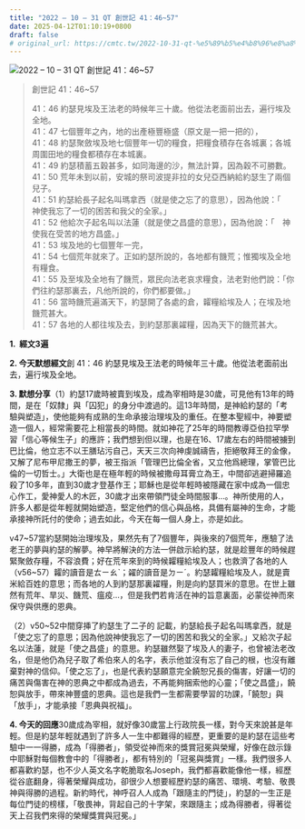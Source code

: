 ```yaml
---
title: "2022 – 10 – 31 QT 創世記 41：46~57"
date: 2025-04-12T01:10:19+0800
draft: false
# original_url: https://cmtc.tw/2022-10-31-qt-%e5%89%b5%e4%b8%96%e8%a8%98-41%ef%bc%9a4657
---
```


![2022 – 10 – 31 QT 創世記 41：46~57](/images/qt.jpg  "2022 – 10 – 31 QT 創世記 41：46~57")

> 創世記 41：46~57
>
> 41：46 約瑟見埃及王法老的時候年三十歲。他從法老面前出去，遍行埃及全地。  
> 41：47 七個豐年之內，地的出產極豐極盛（原文是一把一把的），  
> 41：48 約瑟聚斂埃及地七個豐年一切的糧食，把糧食積存在各城裏；各城周圍田地的糧食都積存在本城裏。  
> 41：49 約瑟積蓄五穀甚多，如同海邊的沙，無法計算，因為穀不可勝數。  
> 41：50 荒年未到以前，安城的祭司波提非拉的女兒亞西納給約瑟生了兩個兒子。  
> 41：51 約瑟給長子起名叫瑪拿西（就是使之忘了的意思），因為他說：「　神使我忘了一切的困苦和我父的全家。」  
> 41：52 他給次子起名叫以法蓮（就是使之昌盛的意思），因為他說：「　神使我在受苦的地方昌盛。」  
> 41：53 埃及地的七個豐年一完，  
> 41：54 七個荒年就來了。正如約瑟所說的，各地都有饑荒；惟獨埃及全地有糧食。  
> 41：55 及至埃及全地有了饑荒，眾民向法老哀求糧食，法老對他們說：「你們往約瑟那裏去，凡他所說的，你們都要做。」  
> 41：56 當時饑荒遍滿天下，約瑟開了各處的倉，糶糧給埃及人；在埃及地饑荒甚大。  
> 41：57 各地的人都往埃及去，到約瑟那裏糴糧，因為天下的饑荒甚大。

**1.  經文3遍**

**2. 今天默想經文**創 41：46 約瑟見埃及王法老的時候年三十歲。他從法老面前出去，遍行埃及全地。

**3. 默想分享**（1）約瑟17歲時被賣到埃及，成為宰相時是30歲，可見他有13年的時間，是在「奴隸」與「囚犯」的身分中渡過的。這13年時間，是神給約瑟的「考驗與塑造」，使他能夠有成熟的生命承接治理埃及的重任。在整本聖經中，神要塑造一個人，經常需要花上相當長的時間。就如神花了25年的時間教導亞伯拉罕學習「信心等候生子」的應許；我們想到但以理，也是在16、17歲左右的時間被擄到巴比倫，他立志不以王膳玷污自己，天天三次向神虔誠禱告，拒絕敬拜王的金像，又解了尼布甲尼撒王的夢，被王指派「管理巴比倫全省，又立他爲總理，掌管巴比倫的一切哲士。」大衛也是在極年輕的時候被撒母耳膏立為王，中間卻逃避掃羅追殺了10多年，直到30歲才登基作王；耶穌也是從年輕時被隱藏在家中成為一個忠心作工，愛神愛人的木匠，30歲才出來帶領門徒全時間服事…。神所使用的人，許多人都是從年輕就開始塑造，堅定他們的信心與品格，具備有屬神的生命，才能承接神所託付的使命；過去如此，今天在每一個人身上，亦是如此。

v47~57當約瑟開始治理埃及，果然先有了7個豐年，與後來的7個荒年，應驗了法老王的夢與約瑟的解夢。神早將解決的方法一併啟示給約瑟，就是趁豐年的時候趕緊聚斂存糧，不容浪費；好在荒年來到的時候糶糧給埃及人；也救濟了各地的人（v56~57）糶的讀音是ㄊㄧㄠˋ；糴的讀音是ㄉㄧˊ。約瑟糶糧給埃及人，就是賣米給百姓的意思；而各地的人到約瑟那裏糴糧，則是向約瑟買米的意思。在世上雖然有荒年、旱災、饑荒、瘟疫…，但是我們若肯活在神的旨意裏面，必蒙從神而來保守與供應的恩典。

（2）v50~52中間穿挿了約瑟生了二子的 記載，約瑟給長子起名叫瑪拿西，就是「使之忘了的意思；因為他說神使我忘了一切的困苦和我父的全家。」又給次子起名以法蓮，就是「使之昌盛」的意思。約瑟雖然娶了埃及人的妻子，也曾被法老改名，但是他仍為兒子取了希伯來人的名字，表示他並沒有忘了自己的根，也沒有離棄對神的信仰。「使之忘了」，也是代表約瑟願意完全饒恕兄長的傷害，好讓一切的痛苦與傷害在神的恩典之中都成為過去，不再能夠捆索他的心靈；「使之昌盛」，饒恕與放手，帶來神豐盛的恩典。這也是我們一生都需要學習的功課，「饒恕」與「放手」，才能承接「恩典與祝福」。

**4. 今天的回應**30歲成為宰相，就好像30歲當上行政院長一樣，對今天來說甚是年輕。但是約瑟年輕就遇到了許多人一生中都難得的經歷，更重要的是約瑟在這些考驗中一一得勝，成為「得勝者」，領受從神而來的獎賞冠冕與榮耀，好像在啟示錄中耶穌對每個教會中的「得勝者」，都有特別的「冠冕與獎賞」一樣。我們很多人都喜歡約瑟，也不少人英文名字乾脆取名Joseph，我們都喜歡能像他一樣，經歷從谷底翻身，得著榮耀與成功，卻很少人想要經歷約瑟的痛苦、環境、考驗、敬畏神與得勝的過程。新約時代，神呼召人人成為「跟隨主的門徒」，約瑟的一生正是每位門徒的榜樣，「敬畏神，背起自己的十字架，來跟隨主；成為得勝者，得著從天上召我們來得的榮耀獎賞與冠冕。」